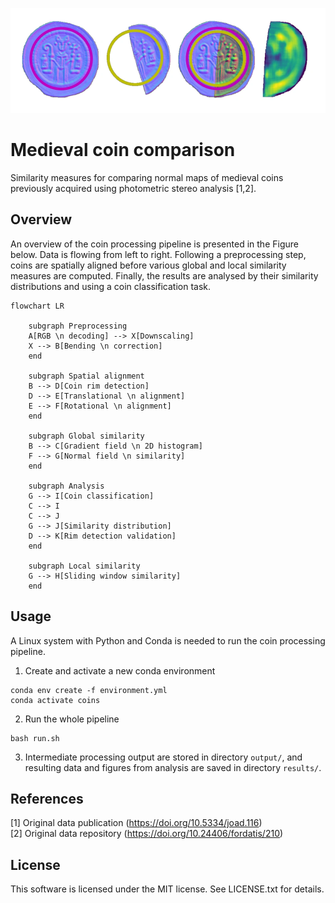 ![Medieval coin similarity processing](coinsim.webp)


# Medieval coin comparison

Similarity measures for comparing normal maps of medieval coins previously
acquired using photometric stereo analysis [1,2].


## Overview

An overview of the coin processing pipeline is presented in the Figure below.
Data is flowing from left to right. Following a preprocessing step, coins are
spatially aligned before various global and local similarity measures are
computed. Finally, the results are analysed by their similarity distributions
and using a coin classification task.

```mermaid
flowchart LR
    
    subgraph Preprocessing
    A[RGB \n decoding] --> X[Downscaling]
    X --> B[Bending \n correction]
    end

    subgraph Spatial alignment
    B --> D[Coin rim detection]
    D --> E[Translational \n alignment]
    E --> F[Rotational \n alignment]
    end

    subgraph Global similarity
    B --> C[Gradient field \n 2D histogram]
    F --> G[Normal field \n similarity]
    end

    subgraph Analysis
    G --> I[Coin classification]
    C --> I
    C --> J
    G --> J[Similarity distribution]
    D --> K[Rim detection validation]
    end

    subgraph Local similarity
    G --> H[Sliding window similarity]
    end
```


## Usage

A Linux system with Python and Conda is needed to run the coin processing
pipeline.

1. Create and activate a new conda environment
```
conda env create -f environment.yml
conda activate coins
```

2. Run the whole pipeline
```
bash run.sh
```

3. Intermediate processing output are stored in directory `output/`, and
resulting data and figures from analysis are saved in directory `results/`.


## References

[1] Original data publication (https://doi.org/10.5334/joad.116) <br />
[2] Original data repository (https://doi.org/10.24406/fordatis/210)


## License

This software is licensed under the MIT license. See LICENSE.txt for details.

